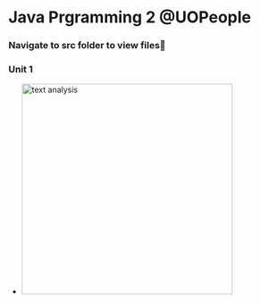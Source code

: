 <h1>Java Prgramming 2 @UOPeople</h1> 

### Navigate to src folder to view files💫
### Unit 1
- <img width="377" alt="text analysis" src="https://github.com/den-ii/CS1103/assets/104834114/9f0740df-fa81-46cd-9823-2f4d45ded69d">
